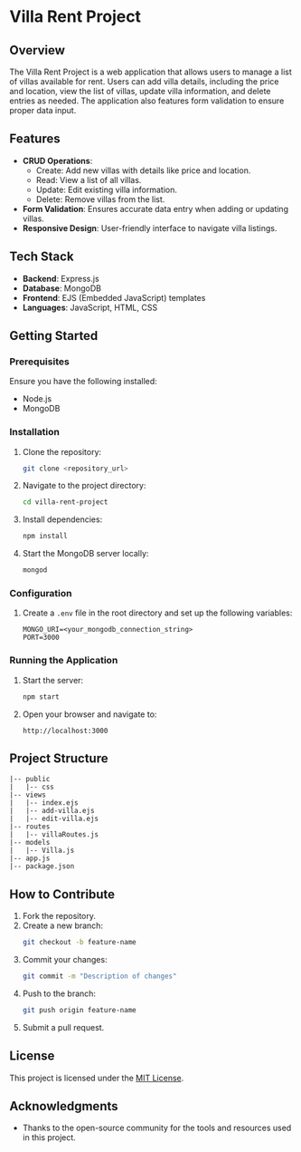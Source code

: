 # Villa Rent Project

## Overview
The Villa Rent Project is a web application that allows users to manage a list of villas available for rent. Users can add villa details, including the price and location, view the list of villas, update villa information, and delete entries as needed. The application also features form validation to ensure proper data input.

## Features
- **CRUD Operations**: 
  - Create: Add new villas with details like price and location.
  - Read: View a list of all villas.
  - Update: Edit existing villa information.
  - Delete: Remove villas from the list.
- **Form Validation**: Ensures accurate data entry when adding or updating villas.
- **Responsive Design**: User-friendly interface to navigate villa listings.

## Tech Stack
- **Backend**: Express.js
- **Database**: MongoDB
- **Frontend**: EJS (Embedded JavaScript) templates
- **Languages**: JavaScript, HTML, CSS

## Getting Started

### Prerequisites
Ensure you have the following installed:
- Node.js
- MongoDB

### Installation
1. Clone the repository:
   ```bash
   git clone <repository_url>
   ```
2. Navigate to the project directory:
   ```bash
   cd villa-rent-project
   ```
3. Install dependencies:
   ```bash
   npm install
   ```
4. Start the MongoDB server locally:
   ```bash
   mongod
   ```

### Configuration
1. Create a `.env` file in the root directory and set up the following variables:
   ```env
   MONGO_URI=<your_mongodb_connection_string>
   PORT=3000
   ```

### Running the Application
1. Start the server:
   ```bash
   npm start
   ```
2. Open your browser and navigate to:
   ```
   http://localhost:3000
   ```

## Project Structure
```
|-- public
|   |-- css
|-- views
|   |-- index.ejs
|   |-- add-villa.ejs
|   |-- edit-villa.ejs
|-- routes
|   |-- villaRoutes.js
|-- models
|   |-- Villa.js
|-- app.js
|-- package.json
```

## How to Contribute
1. Fork the repository.
2. Create a new branch:
   ```bash
   git checkout -b feature-name
   ```
3. Commit your changes:
   ```bash
   git commit -m "Description of changes"
   ```
4. Push to the branch:
   ```bash
   git push origin feature-name
   ```
5. Submit a pull request.

## License
This project is licensed under the [MIT License](LICENSE).

## Acknowledgments
- Thanks to the open-source community for the tools and resources used in this project.
